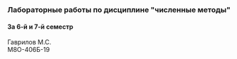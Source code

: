 ### Лабораторные работы по дисциплине "численные методы"  
#### За 6-й и 7-й семестр
Гаврилов М.С.  
М8О-406Б-19  
